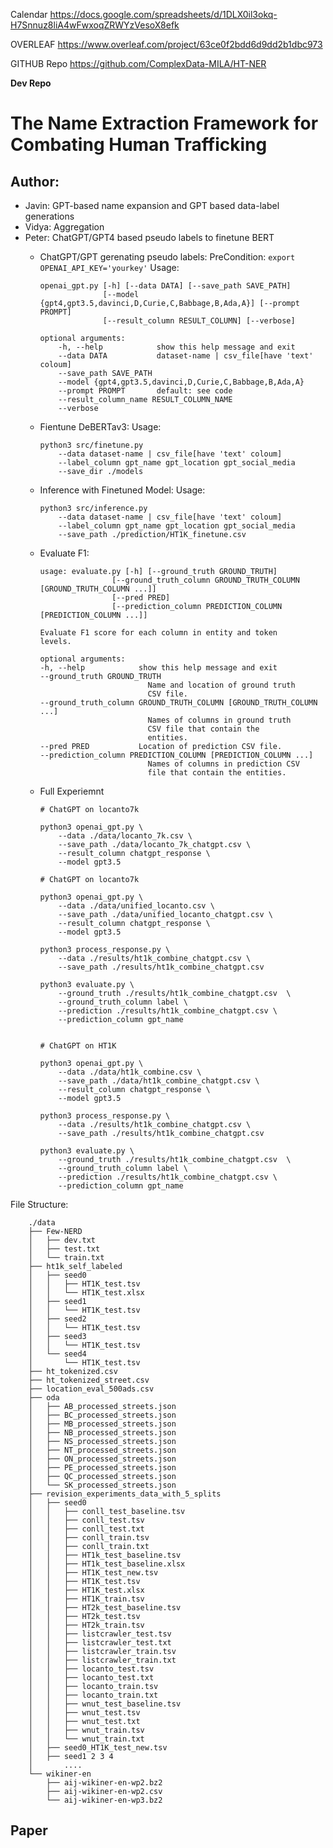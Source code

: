 Calendar    https://docs.google.com/spreadsheets/d/1DLX0il3okq-H7Snnuz8liA4wFwxoqZRWYzVesoX8efk

OVERLEAF	https://www.overleaf.com/project/63ce0f2bdd6d9dd2b1dbc973

GITHUB Repo	https://github.com/ComplexData-MILA/HT-NER

**Dev Repo**

# The Name Extraction Framework for Combating Human Trafficking
## Author: 
- Javin: GPT-based name expansion and GPT based data-label generations
- Vidya: Aggregation
- Peter: ChatGPT/GPT4 based pseudo labels to finetune BERT
    - ChatGPT/GPT gerenating pseudo labels:
        PreCondition: ```export OPENAI_API_KEY='yourkey'```
        Usage: 
        ```
        openai_gpt.py [-h] [--data DATA] [--save_path SAVE_PATH]
                      [--model {gpt4,gpt3.5,davinci,D,Curie,C,Babbage,B,Ada,A}] [--prompt PROMPT]
                      [--result_column RESULT_COLUMN] [--verbose]
        ```
        ```
        optional arguments:
            -h, --help            show this help message and exit
            --data DATA           dataset-name | csv_file[have 'text' coloum]
            --save_path SAVE_PATH
            --model {gpt4,gpt3.5,davinci,D,Curie,C,Babbage,B,Ada,A}
            --prompt PROMPT       default: see code
            --result_column_name RESULT_COLUMN_NAME
            --verbose
        ```

    - Fientune DeBERTav3:
        Usage:
        ```
        python3 src/finetune.py 
            --data dataset-name | csv_file[have 'text' coloum]
            --label_column gpt_name gpt_location gpt_social_media
            --save_dir ./models
        ```

    - Inference with Finetuned Model:
        Usage:
        ```
        python3 src/inference.py 
            --data dataset-name | csv_file[have 'text' coloum]
            --label_column gpt_name gpt_location gpt_social_media
            --save_path ./prediction/HT1K_finetune.csv
        ```

    - Evaluate F1:
        ```
        usage: evaluate.py [-h] [--ground_truth GROUND_TRUTH]
                        [--ground_truth_column GROUND_TRUTH_COLUMN [GROUND_TRUTH_COLUMN ...]]
                        [--pred PRED]
                        [--prediction_column PREDICTION_COLUMN [PREDICTION_COLUMN ...]]

        Evaluate F1 score for each column in entity and token
        levels.

        optional arguments:
        -h, --help            show this help message and exit
        --ground_truth GROUND_TRUTH
                                Name and location of ground truth
                                CSV file.
        --ground_truth_column GROUND_TRUTH_COLUMN [GROUND_TRUTH_COLUMN ...]
                                Names of columns in ground truth
                                CSV file that contain the
                                entities.
        --pred PRED           Location of prediction CSV file.
        --prediction_column PREDICTION_COLUMN [PREDICTION_COLUMN ...]
                                Names of columns in prediction CSV
                                file that contain the entities.
        ```
        <!-- python3 src/evalute.py \
            --ground_truth dataset-name | csv_file
            --ground_truth_column gpt_name gpt_location gpt_social_media
            --pred './prediction/HT1K_finetune.csv'
            --predition_column name location social_media -->

    - Full Experiemnt
        ```
        # ChatGPT on locanto7k

        python3 openai_gpt.py \
            --data ./data/locanto_7k.csv \
            --save_path ./data/locanto_7k_chatgpt.csv \
            --result_column chatgpt_response \
            --model gpt3.5
        
        # ChatGPT on locanto7k

        python3 openai_gpt.py \
            --data ./data/unified_locanto.csv \
            --save_path ./data/unified_locanto_chatgpt.csv \
            --result_column chatgpt_response \
            --model gpt3.5

        python3 process_response.py \
            --data ./results/ht1k_combine_chatgpt.csv \
            --save_path ./results/ht1k_combine_chatgpt.csv

        python3 evaluate.py \
            --ground_truth ./results/ht1k_combine_chatgpt.csv  \
            --ground_truth_column label \
            --prediction ./results/ht1k_combine_chatgpt.csv \
            --prediction_column gpt_name


        # ChatGPT on HT1K

        python3 openai_gpt.py \
            --data ./data/ht1k_combine.csv \
            --save_path ./data/ht1k_combine_chatgpt.csv \
            --result_column chatgpt_response \
            --model gpt3.5

        python3 process_response.py \
            --data ./results/ht1k_combine_chatgpt.csv \
            --save_path ./results/ht1k_combine_chatgpt.csv

        python3 evaluate.py \
            --ground_truth ./results/ht1k_combine_chatgpt.csv  \
            --ground_truth_column label \
            --prediction ./results/ht1k_combine_chatgpt.csv \
            --prediction_column gpt_name

        ```

File Structure:
```
    ./data
    ├── Few-NERD
    │   ├── dev.txt
    │   ├── test.txt
    │   └── train.txt
    ├── ht1k_self_labeled
    │   ├── seed0
    │   │   ├── HT1K_test.tsv
    │   │   └── HT1K_test.xlsx
    │   ├── seed1
    │   │   └── HT1K_test.tsv
    │   ├── seed2
    │   │   └── HT1K_test.tsv
    │   ├── seed3
    │   │   └── HT1K_test.tsv
    │   └── seed4
    │       └── HT1K_test.tsv
    ├── ht_tokenized.csv
    ├── ht_tokenized_street.csv
    ├── location_eval_500ads.csv
    ├── oda
    │   ├── AB_processed_streets.json
    │   ├── BC_processed_streets.json
    │   ├── MB_processed_streets.json
    │   ├── NB_processed_streets.json
    │   ├── NS_processed_streets.json
    │   ├── NT_processed_streets.json
    │   ├── ON_processed_streets.json
    │   ├── PE_processed_streets.json
    │   ├── QC_processed_streets.json
    │   └── SK_processed_streets.json
    ├── revision_experiments_data_with_5_splits
    │   ├── seed0
    │   │   ├── conll_test_baseline.tsv
    │   │   ├── conll_test.tsv
    │   │   ├── conll_test.txt
    │   │   ├── conll_train.tsv
    │   │   ├── conll_train.txt
    │   │   ├── HT1k_test_baseline.tsv
    │   │   ├── HT1k_test_baseline.xlsx
    │   │   ├── HT1K_test_new.tsv
    │   │   ├── HT1K_test.tsv
    │   │   ├── HT1K_test.xlsx
    │   │   ├── HT1K_train.tsv
    │   │   ├── HT2k_test_baseline.tsv
    │   │   ├── HT2k_test.tsv
    │   │   ├── HT2k_train.tsv
    │   │   ├── listcrawler_test.tsv
    │   │   ├── listcrawler_test.txt
    │   │   ├── listcrawler_train.tsv
    │   │   ├── listcrawler_train.txt
    │   │   ├── locanto_test.tsv
    │   │   ├── locanto_test.txt
    │   │   ├── locanto_train.tsv
    │   │   ├── locanto_train.txt
    │   │   ├── wnut_test_baseline.tsv
    │   │   ├── wnut_test.tsv
    │   │   ├── wnut_test.txt
    │   │   ├── wnut_train.tsv
    │   │   └── wnut_train.txt
    │   ├── seed0_HT1K_test_new.tsv
    │   ├── seed1 2 3 4 
    │       ....
    └── wikiner-en
        ├── aij-wikiner-en-wp2.bz2
        ├── aij-wikiner-en-wp2.csv
        └── aij-wikiner-en-wp3.bz2
```

## Paper
